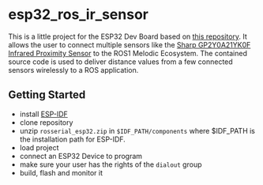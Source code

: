 # esp32_ros_ir_sensor

This is a little project for the ESP32 Dev Board based on [this repository](https://github.com/sachin0x18/rosserial_esp32).
It allows the user to connect multiple sensors like the [Sharp GP2Y0A21YK0F Infrared Proximity Sensor](https://global.sharp/products/device/lineup/data/pdf/datasheet/gp2y0a21yk_e.pdf)
to the ROS1 Melodic Ecosystem.
The contained source code is used to deliver distance values from a few connected sensors wirelessly to a ROS application.

## Getting Started

* install [ESP-IDF](https://docs.espressif.com/projects/esp-idf/en/latest/esp32/get-started/index.html#installation-step-by-step)
* clone repository
* unzip `rosserial_esp32.zip` in `$IDF_PATH/components` where $IDF_PATH is the installation path for ESP-IDF.
* load project
* connect an ESP32 Device to program
* make sure your user has the rights of the `dialout` group
* build, flash and monitor it
